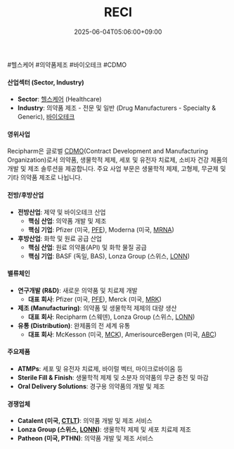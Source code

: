 ﻿---
title: "RECI"
date: 2025-06-04T05:06:00+09:00
lastmod: 2025-06-04T05:06:00+09:00
type: docs
sidebar:
  open: true
weight: 736
---
<div style="display:none">
  <meta property="article:published_time" content="2025-06-03T20:06:00Z" />
  <meta property="article:modified_time" content="2025-06-03T20:06:00Z" />
</div>
#헬스케어 #의약품제조 #바이오테크 #CDMO

#### 산업섹터 (Sector, Industry)

- **Sector**: [헬스케어](/industry-study/2산업헬스케어/) (Healthcare)
- **Industry**: 의약품 제조 - 전문 및 일반 (Drug Manufacturers - Specialty & Generic), [바이오테크](/industry-study/바이오테크/)

#### 영위사업

Recipharm은 글로벌 [CDMO](/industry-study/cdmo/)(Contract Development and Manufacturing Organization)로서 의약품, 생물학적 제제, 세포 및 유전자 치료제, 소비자 건강 제품의 개발 및 제조 솔루션을 제공합니다. 주요 사업 부문은 생물학적 제제, 고형제, 무균제 및 기타 의약품 제조로 나뉩니다.

#### 전방/후방산업

- **전방산업**: 제약 및 바이오테크 산업
    - **핵심 산업**: 의약품 개발 및 제조
    - **핵심 기업**: Pfizer (미국, [PFE](/company-analysis/pfe/)), Moderna (미국, [MRNA](/company-analysis/mrna/))
- **후방산업**: 화학 및 원료 공급 산업
    - **핵심 산업**: 원료 의약품(API) 및 화학 물질 공급
    - **핵심 기업**: BASF (독일, BAS), Lonza Group (스위스, [LONN](/company-analysis/lonn/))

#### 밸류체인

- **연구개발 (R&D)**: 새로운 의약품 및 치료제 개발
    - **대표 회사**: Pfizer (미국, [PFE](/company-analysis/pfe/)), Merck (미국, [MRK](/company-analysis/mrk/))
- **제조 (Manufacturing)**: 의약품 및 생물학적 제제의 대량 생산
    - **대표 회사**: Recipharm (스웨덴), Lonza Group (스위스, [LONN](/company-analysis/lonn/))
- **유통 (Distribution)**: 완제품의 전 세계 유통
    - **대표 회사**: McKesson (미국, [MCK](/company-analysis/mck/)), AmerisourceBergen (미국, [ABC](/company-analysis/abc/))

#### 주요제품

- **ATMPs**: 세포 및 유전자 치료제, 바이럴 벡터, 마이크로바이옴 등
- **Sterile Fill & Finish**: 생물학적 제제 및 소분자 의약품의 무균 충전 및 마감
- **Oral Delivery Solutions**: 경구용 의약품의 개발 및 제조
#### 경쟁업체

- **Catalent (미국, [CTLT](/company-analysis/ctlt/))**: 의약품 개발 및 제조 서비스
- **Lonza Group (스위스, [LONN](/company-analysis/lonn/))**: 생물학적 제제 및 세포 치료제 제조
- **Patheon (미국, PTHN)**: 의약품 개발 및 제조 서비스

